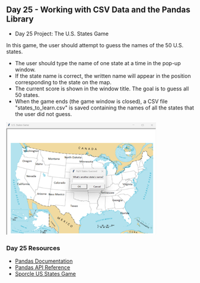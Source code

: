 ## Day 25 - Working with CSV Data and the Pandas Library
- Day 25 Project: The U.S. States Game

In this game, the user should attempt to guess the names of the 50 U.S. states.
- The user should type the name of one state at a time in the pop-up window.
- If the state name is correct, the written name will appear in the position corresponding to the state on the map.
- The current score is shown in the window title. The goal is to guess all 50 states. 
- When the game ends (the game window is closed), a CSV file "states_to_learn.csv" is saved containing the names of all the states that the user did not guess.

<img src="image.png" alt="Alt Text" width="400" height="300">

### Day 25 Resources

- [Pandas Documentation](https://pandas.pydata.org/docs/)
- [Pandas API Reference](https://pandas.pydata.org/docs/reference/index.html)
- [Sporcle US States Game](https://www.sporcle.com/games/g/states)